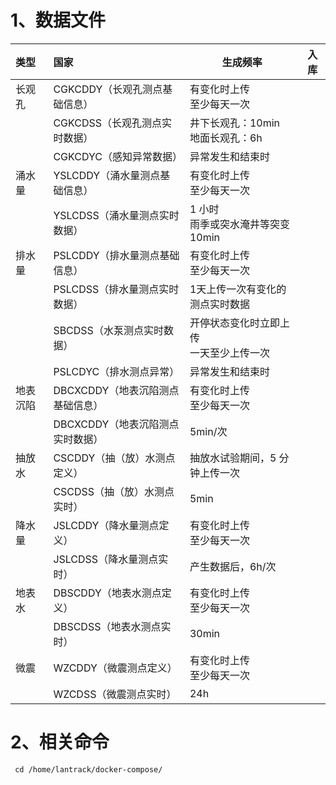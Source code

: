 # 1、数据文件

| 类型   | 国家                   | 生成频率                    | 入库  |
| :--- | :------------------- | ----------------------- | --- |
| 长观孔  | CGKCDDY（长观孔测点基础信息）   | 有变化时上传<br>至少每天一次        |     |
|      | CGKCDSS（长观孔测点实时数据）   | 井下长观孔：10min<br>地面长观孔：6h |     |
|      | CGKCDYC（感知异常数据）      | 异常发生和结束时                |     |
| 涌水量  | YSLCDDY（涌水量测点基础信息）   | 有变化时上传<br>至少每天一次        |     |
|      | YSLCDSS（涌水量测点实时数据）   | 1 小时<br>雨季或突水淹井等突变10min |     |
| 排水量  | PSLCDDY（排水量测点基础信息）   | 有变化时上传<br>至少每天一次        |     |
|      | PSLCDSS（排水量测点实时数据）   | 1天上传一次有变化的测点实时数据        |     |
|      | SBCDSS（水泵测点实时数据）     | 开停状态变化时立即上传<br>一天至少上传一次 |     |
|      | PSLCDYC（排水测点异常）      | 异常发生和结束时                |     |
| 地表沉陷 | DBCXCDDY（地表沉陷测点基础信息） | 有变化时上传<br>至少每天一次        |     |
|      | DBCXCDDY（地表沉陷测点实时数据） | 5min/次                  |     |
| 抽放水  | CSCDDY（抽（放）水测点定义）    | 抽放水试验期间，5 分钟上传一次        |     |
|      | CSCDSS（抽（放）水测点实时）    | 5min                    |     |
| 降水量  | JSLCDDY（降水量测点定义）     | 有变化时上传  <br>至少每天一次      |     |
|      | JSLCDSS（降水量测点实时）<br> | 产生数据后，6h/次              |     |
| 地表水  | DBSCDDY（地表水测点定义）     | 有变化时上传<br>至少每天一次        |     |
|      | DBSCDSS（地表水测点实时）     | 30min                   |     |
| 微震   | WZCDDY（微震测点定义）       | 有变化时上传<br>至少每天一次        |     |
|      | WZCDSS（微震测点实时）       | 24h                     |     |


# 2、相关命令

```shell
 cd /home/lantrack/docker-compose/

```

